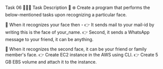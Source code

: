 Task 06 👨🏻‍💻
Task Description 📄
❄️ Create a program that performs the below-mentioned tasks upon recognizing a particular face.

📌 When it recognizes your face then -
👉 It sends mail to your mail-id by writing this is the face of your_name.
👉 Second, it sends a WhatsApp message to your friend, it can be anything.

📌 When it recognizes the second face, it can be your friend or family member's face.
👉 Create EC2 instance in the AWS using CLI.
👉 Create 5 GB EBS volume and attach it to the instance.
